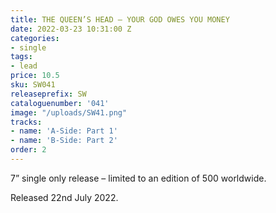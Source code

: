 ```yaml
---
title: THE QUEEN’S HEAD – YOUR GOD OWES YOU MONEY
date: 2022-03-23 10:31:00 Z
categories:
- single
tags:
- lead
price: 10.5
sku: SW041
releaseprefix: SW
cataloguenumber: '041'
image: "/uploads/SW41.png"
tracks:
- name: 'A-Side: Part 1'
- name: 'B-Side: Part 2'
order: 2
---
```


7” single only release – limited to an edition of 500 worldwide.

Released 22nd July 2022.
 




 



